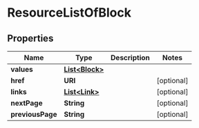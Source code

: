 

# ResourceListOfBlock


## Properties

Name | Type | Description | Notes
------------ | ------------- | ------------- | -------------
**values** | [**List&lt;Block&gt;**](Block.md) |  | 
**href** | **URI** |  |  [optional]
**links** | [**List&lt;Link&gt;**](Link.md) |  |  [optional]
**nextPage** | **String** |  |  [optional]
**previousPage** | **String** |  |  [optional]



